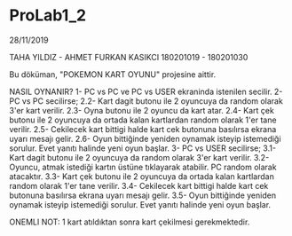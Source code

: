 # ProLab1_2
28/11/2019

TAHA YILDIZ - AHMET FURKAN KASIKCI 
180201019 - 180201030

Bu döküman, "POKEMON KART OYUNU" projesine aittir. 

NASIL OYNANIR?
1- PC vs PC ve PC vs USER ekraninda istenilen secilir.
2- PC vs PC secilirse;
2.2- Kart dagit butonu ile 2 oyuncuya da random olarak 3'er kart verilir. 
2.3- Oyna butonu ile 2 oyuncu da kart atar.
2.4- Kart çek butonu ile 2 oyuncuya da ortada kalan kartlardan random olarak 1'er
tane verilir.
2.5- Cekilecek kart bittigi halde kart cek butonuna basılırsa ekrana uyarı 
mesajı gelir.
2.6- Oyun bittiğinde yeniden oynamak isteyip istemediği sorulur. Evet yanıtı 
halinde yeni oyun başlar.
3- PC vs USER secilirse;
3.1- Kart dagit butonu ile 2 oyuncuya da random olarak 3'er kart verilir.
3.2- Oyuncu, atmak istediği kartın üstüne tıklayarak atabilir. PC random olarak
atacaktır.
3.3- Kart çek butonu ile 2 oyuncuya da ortada kalan kartlardan random olarak 1'er
tane verilir.
3.4- Cekilecek kart bittigi halde kart cek butonuna basılırsa ekrana uyarı 
mesajı gelir.
3.5- Oyun bittiğinde yeniden oynamak isteyip istemediği sorulur. Evet yanıtı 
halinde yeni oyun başlar.

ONEMLI NOT: 1 kart atıldıktan sonra kart çekilmesi gerekmektedir. 
